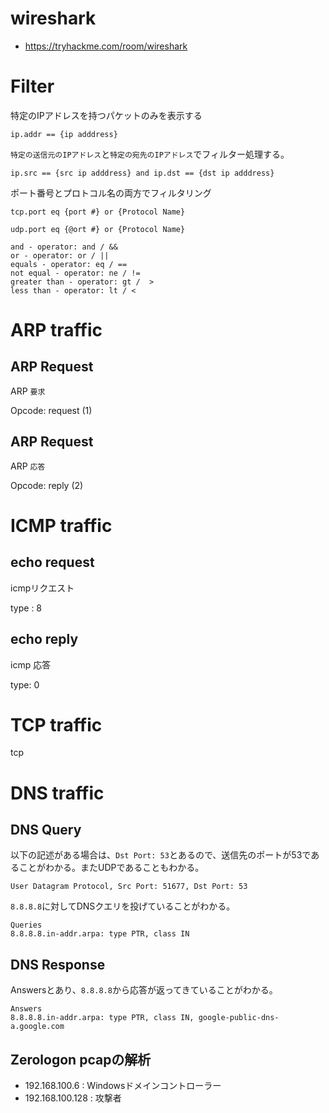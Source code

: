 # wireshark

- https://tryhackme.com/room/wireshark

# Filter

特定のIPアドレスを持つパケットのみを表示する

```
ip.addr == {ip adddress}
```

`特定の送信元のIPアドレス`と`特定の宛先のIPアドレス`でフィルター処理する。

```
ip.src == {src ip adddress} and ip.dst == {dst ip adddress}
```

ポート番号とプロトコル名の両方でフィルタリング

```
tcp.port eq {port #} or {Protocol Name}

udp.port eq {@ort #} or {Protocol Name}
```


```
and - operator: and / &&
or - operator: or / ||
equals - operator: eq / ==
not equal - operator: ne / !=
greater than - operator: gt /  >
less than - operator: lt / <
```

# ARP traffic

## ARP Request

ARP `要求`

Opcode: request (1)

## ARP Request

ARP `応答`

Opcode: reply (2)

# ICMP traffic

## echo request

icmpリクエスト

type : 8

## echo reply

icmp 応答

type: 0

# TCP traffic

tcp

# DNS traffic

## DNS Query

以下の記述がある場合は、`Dst Port: 53`とあるので、送信先のポートが53であることがわかる。またUDPであることもわかる。

```
User Datagram Protocol, Src Port: 51677, Dst Port: 53
```

`8.8.8.8`に対してDNSクエリを投げていることがわかる。

```
Queries
8.8.8.8.in-addr.arpa: type PTR, class IN
```

## DNS Response

Answersとあり、`8.8.8.8`から応答が返ってきていることがわかる。

```
Answers
8.8.8.8.in-addr.arpa: type PTR, class IN, google-public-dns-a.google.com
```

## Zerologon pcapの解析

- 192.168.100.6 : Windowsドメインコントローラー
- 192.168.100.128 : 攻撃者

